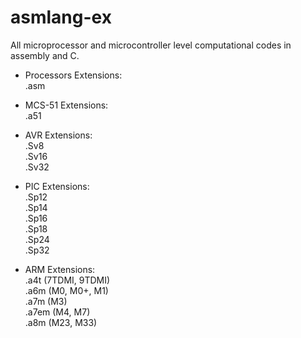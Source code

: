 # asmlang-ex  
All microprocessor and microcontroller level computational codes in assembly and C.

* Processors
Extensions:     
    .asm       

* MCS-51
Extensions:        
    .a51    
    
* AVR 
Extensions:         
    .Sv8    
    .Sv16    
    .Sv32        

* PIC
Extensions:         
    .Sp12    
    .Sp14    
    .Sp16    
    .Sp18    
    .Sp24    
    .Sp32        

* ARM
Extensions:        
    .a4t  (7TDMI, 9TDMI)    
    .a6m  (M0, M0+, M1)    
    .a7m  (M3)    
    .a7em (M4, M7)    
    .a8m  (M23, M33)    
